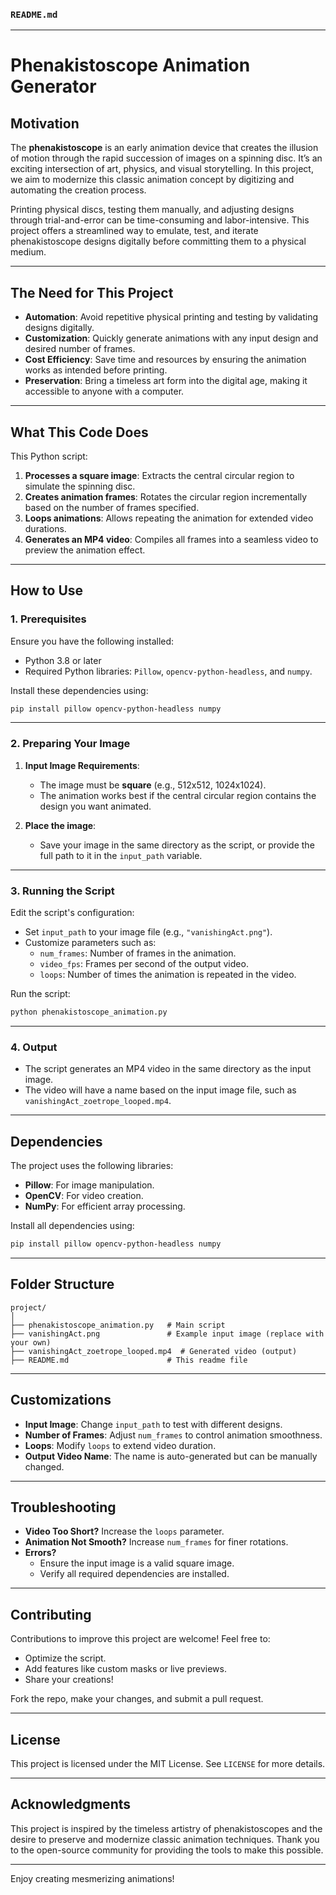 ### `README.md`

---

# Phenakistoscope Animation Generator

## **Motivation**

The **phenakistoscope** is an early animation device that creates the illusion of motion through the rapid succession of images on a spinning disc. It’s an exciting intersection of art, physics, and visual storytelling. In this project, we aim to modernize this classic animation concept by digitizing and automating the creation process.

Printing physical discs, testing them manually, and adjusting designs through trial-and-error can be time-consuming and labor-intensive. This project offers a streamlined way to emulate, test, and iterate phenakistoscope designs digitally before committing them to a physical medium.

---

## **The Need for This Project**

- **Automation**: Avoid repetitive physical printing and testing by validating designs digitally.
- **Customization**: Quickly generate animations with any input design and desired number of frames.
- **Cost Efficiency**: Save time and resources by ensuring the animation works as intended before printing.
- **Preservation**: Bring a timeless art form into the digital age, making it accessible to anyone with a computer.

---

## **What This Code Does**

This Python script:
1. **Processes a square image**: Extracts the central circular region to simulate the spinning disc.
2. **Creates animation frames**: Rotates the circular region incrementally based on the number of frames specified.
3. **Loops animations**: Allows repeating the animation for extended video durations.
4. **Generates an MP4 video**: Compiles all frames into a seamless video to preview the animation effect.

---

## **How to Use**

### **1. Prerequisites**

Ensure you have the following installed:
- Python 3.8 or later
- Required Python libraries: `Pillow`, `opencv-python-headless`, and `numpy`.

Install these dependencies using:
```bash
pip install pillow opencv-python-headless numpy
```

---

### **2. Preparing Your Image**

1. **Input Image Requirements**:
   - The image must be **square** (e.g., 512x512, 1024x1024).
   - The animation works best if the central circular region contains the design you want animated.

2. **Place the image**:
   - Save your image in the same directory as the script, or provide the full path to it in the `input_path` variable.

---

### **3. Running the Script**

Edit the script's configuration:
- Set `input_path` to your image file (e.g., `"vanishingAct.png"`).
- Customize parameters such as:
  - `num_frames`: Number of frames in the animation.
  - `video_fps`: Frames per second of the output video.
  - `loops`: Number of times the animation is repeated in the video.

Run the script:
```bash
python phenakistoscope_animation.py
```

---

### **4. Output**

- The script generates an MP4 video in the same directory as the input image.
- The video will have a name based on the input image file, such as `vanishingAct_zoetrope_looped.mp4`.

---

## **Dependencies**

The project uses the following libraries:
- **Pillow**: For image manipulation.
- **OpenCV**: For video creation.
- **NumPy**: For efficient array processing.

Install all dependencies using:
```bash
pip install pillow opencv-python-headless numpy
```

---

## **Folder Structure**

```
project/
│
├── phenakistoscope_animation.py   # Main script
├── vanishingAct.png               # Example input image (replace with your own)
├── vanishingAct_zoetrope_looped.mp4  # Generated video (output)
├── README.md                      # This readme file
```

---

## **Customizations**

- **Input Image**: Change `input_path` to test with different designs.
- **Number of Frames**: Adjust `num_frames` to control animation smoothness.
- **Loops**: Modify `loops` to extend video duration.
- **Output Video Name**: The name is auto-generated but can be manually changed.

---

## **Troubleshooting**

- **Video Too Short?** Increase the `loops` parameter.
- **Animation Not Smooth?** Increase `num_frames` for finer rotations.
- **Errors?**
  - Ensure the input image is a valid square image.
  - Verify all required dependencies are installed.

---

## **Contributing**

Contributions to improve this project are welcome! Feel free to:
- Optimize the script.
- Add features like custom masks or live previews.
- Share your creations!

Fork the repo, make your changes, and submit a pull request.

---

## **License**

This project is licensed under the MIT License. See `LICENSE` for more details.

---

## **Acknowledgments**

This project is inspired by the timeless artistry of phenakistoscopes and the desire to preserve and modernize classic animation techniques. Thank you to the open-source community for providing the tools to make this possible.

--- 

Enjoy creating mesmerizing animations!